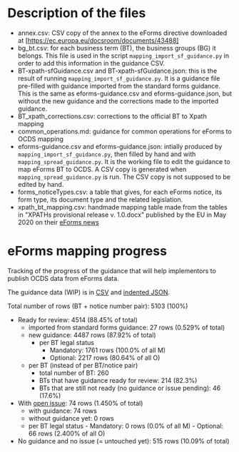 # Description of the files

- annex.csv: CSV copy of the annex to the eForms directive downloaded at [https://ec.europa.eu/docsroom/documents/43488]
- bg_bt.csv: for each business term (BT), the business groups (BG) it belongs. This file is used in the script `mapping_import_sf_guidance.py` in order to add this information in the guidance CSV.
- BT-xpath-sfGuidance.csv and BT-xpath-sfGuidance.json: this is the result of running `mapping_import_sf_guidance.py`. It is a guidance file pre-filled with guidance imported from the standard forms guidance. This is the same as eforms-guidance.csv and eforms-guidance.json, but without the new guidance and the corrections made to the imported guidance.
- BT_xpath_corrections.csv: corrections to the official BT to Xpath mapping
- common_operations.md: guidance for common operations for eForms to OCDS mapping
- eforms-guidance.csv and eforms-guidance.json: intially produced by `mapping_import_sf_guidance.py`, then filled by hand and with `mapping_spread_guidance.py`. It is the working file to edit the guidance to map eForms BT to OCDS. A CSV copy is generated when `mapping_spread_guidance.py` is run. The CSV copy is not supposed to be edited by hand.
- forms_noticeTypes.csv: a table that gives, for each eForms notice, its form type, its document type and the related legislation.
- xpath_bt_mapping.csv: handmade mapping table made from the tables in "XPATHs provisional release v. 1.0.docx" published by the EU in May 2020 on their [eForms news](https://simap.ted.europa.eu/en_GB/web/simap/eforms)

# eForms mapping progress   

Tracking of the progress of the guidance that will help implementors to publish OCDS data from eForms data.

The guidance data (WIP) is in [CSV](https://github.com/open-contracting/european-union-support/blob/eForms/output/mapping/eForms/eforms-guidance.csv) and [indented JSON](https://github.com/open-contracting/european-union-support/blob/eForms/output/mapping/eForms/eforms-guidance.json).

Total number of rows (BT + notice number pair): 5103 (100%)


- Ready for review: 4514 (88.45% of total)
    - imported from standard forms guidance: 27 rows (0.529% of total)
    - new guidance: 4487 rows (87.92% of total)
        - per BT legal status
            - Mandatory: 1761 rows (100.0% of all M)
            - Optional: 2217 rows (80.64% of all O)
    - per BT (instead of per BT/notice pair)
        - total number of BT: 260
        - BTs that have guidance ready for review: 214 (82.3%)
        - BTs that are still not ready (no guidance or issue pending): 46 (17.6%)
- With [open issue](https://github.com/open-contracting/european-union-support/labels/eforms): 74 rows (1.450% of total)
  - with guidance: 74 rows
  - without guidance yet: 0 rows
  - per BT legal status
            - Mandatory: 0 rows (0.0% of all M)
            - Optional: 66 rows (2.400% of all O)
- No guidance and no issue (= untouched yet): 515 rows (10.09% of total)

